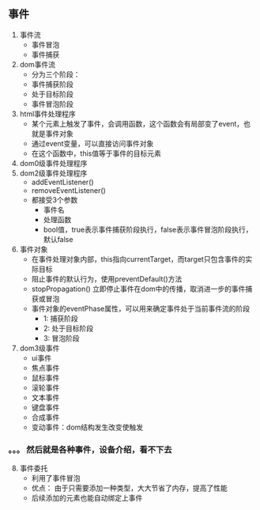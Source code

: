 ## 事件
1. 事件流
    - 事件冒泡
    - 事件捕获
2. dom事件流
    - 分为三个阶段：
    - 事件捕获阶段
    - 处于目标阶段
    - 事件冒泡阶段
3. html事件处理程序
    - 某个元素上触发了事件，会调用函数，这个函数会有局部变了event，也就是事件对象
    - 通过event变量，可以直接访问事件对象
    - 在这个函数中，this值等于事件的目标元素
4. dom0级事件处理程序
5. dom2级事件处理程序
    - addEventListener()
    - removeEventListener()
    - 都接受3个参数
        - 事件名
        - 处理函数
        - bool值，true表示事件捕获阶段执行，false表示事件冒泡阶段执行，默认false
6. 事件对象
    - 在事件处理对象内部，this指向currentTarget，而target只包含事件的实际目标
    - 阻止事件的默认行为，使用preventDefault()方法
    - stopPropagation() 立即停止事件在dom中的传播，取消进一步的事件捕获或冒泡
    - 事件对象的eventPhase属性，可以用来确定事件处于当前事件流的阶段
        - 1: 捕获阶段
        - 2: 处于目标阶段
        - 3: 冒泡阶段
7. dom3级事件
    - ui事件
    - 焦点事件
    - 鼠标事件
    - 滚轮事件
    - 文本事件
    - 键盘事件
    - 合成事件
    - 变动事件：dom结构发生改变使触发

### 。。。 然后就是各种事件，设备介绍，看不下去

8. 事件委托
    - 利用了事件冒泡
    - 优点： 由于只需要添加一种类型，大大节省了内存，提高了性能
    - 后续添加的元素也能自动绑定上事件


